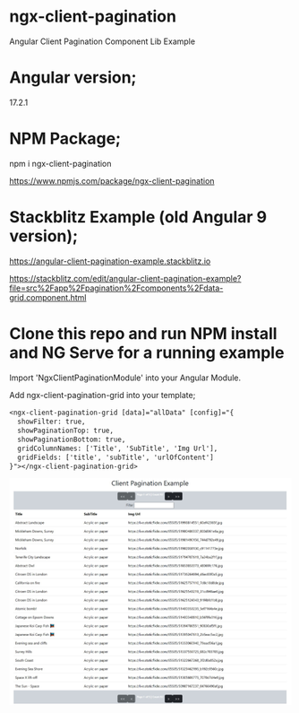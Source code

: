 # ngx-client-pagination
Angular Client Pagination Component Lib Example

# Angular version;

17.2.1

# NPM Package;

npm i ngx-client-pagination

<https://www.npmjs.com/package/ngx-client-pagination>

# Stackblitz Example (old Angular 9 version);

<https://angular-client-pagination-example.stackblitz.io>

<https://stackblitz.com/edit/angular-client-pagination-example?file=src%2Fapp%2Fpagination%2Fcomponents%2Fdata-grid.component.html>

# Clone this repo and run NPM install and NG Serve for a running example 

Import 'NgxClientPaginationModule' into your Angular Module.

Add ngx-client-pagination-grid into your template;
```
<ngx-client-pagination-grid [data]="allData" [config]="{
  showFilter: true,
  showPaginationTop: true,
  showPaginationBottom: true,
  gridColumnNames: ['Title', 'SubTitle', 'Img Url'],
  gridFields: ['title', 'subTitle', 'urlOfContent']
}"></ngx-client-pagination-grid>
```

![alt text](client-pagination-grid-example.jpg "Client Pagination Grid Example")
